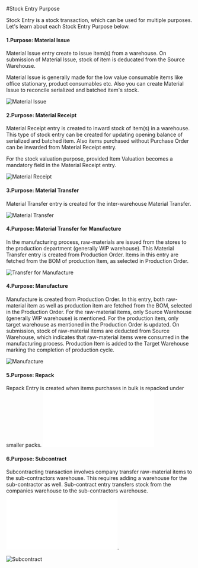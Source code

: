#Stock Entry Purpose

Stock Entry is a stock transaction, which can be used for multiple purposes. Let's learn about each Stock Entry Purpose below.

#### 1.Purpose: Material Issue

Material Issue entry create to issue item(s) from a warehouse. On submission of Material Issue, stock of item is deducated from the Source Warehouse. 

Material Issue is generally made for the low value consumable items like office stationary, product consumables etc. Also you can create Material Issue to reconcile serialized and batched item's stock.

<img alt="Material Issue" class="screenshot" src="{{docs_base_url}}/assets/img/articles/stock-entry-issue.png">

#### 2.Purpose: Material Receipt

Material Receipt entry is created to inward stock of item(s) in a warehouse. This type of stock entry can be created for updating opening balance of serialized and batched item. Also items purchased without Purchase Order can be inwarded from Material Receipt entry.

For the stock valuation purpose, provided Item Valuation becomes a mandatory field in the Material Receipt entry.

<img alt="Material Receipt" class="screenshot" src="{{docs_base_url}}/assets/img/articles/stock-entry-receipt.png">

#### 3.Purpose: Material Transfer

Material Transfer entry is created for the inter-warehouse Material Transfer.

<img alt="Material Transfer" class="screenshot" src="{{docs_base_url}}/assets/img/articles/stock-entry-transfer.png">
 
#### 4.Purpose: Material Transfer for Manufacture 

In the manufacturing process, raw-materials are issued from the stores to the production department (generally WIP warehouse). This Material Transfer entry is created from Production Order. Items in this entry are fetched from the BOM of production Item, as selected in Production Order.

<img alt="Transfer for Manufacture" class="screenshot" src="{{docs_base_url}}/assets/img/articles/stock-entry-manufacture-transfer.gif">

#### 4.Purpose: Manufacture

Manufacture is created from Production Order. In this entry, both raw-material item as well as production item are fetched from the BOM, selected in the Production Order. For the raw-material items, only Source Warehouse (generally WIP warehouse) is mentioned. For the production item, only target warehouse as mentioned in the Production Order is updated. On submission, stock of raw-material items are deducted from Source Warehouse, which indicates that raw-material items were consumed in the manufacturing process. Production Item is added to the Target Warehouse marking the completion of production cycle.

<img alt="Manufacture" class="screenshot" src="{{docs_base_url}}/assets/img/articles/stock-entry-manufacture.gif">

#### 5.Purpose: Repack

Repack Entry is created when items purchases in bulk is repacked under smaller packs. ![Check this page to know more about Repack entry.](/docs/user/manual/en/stock/articles/repack-entry.html)

#### 6.Purpose: Subcontract

Subcontracting transaction involves company transfer raw-material items to the sub-contractors warehouse. This requires adding a warehouse for the sub-contractor as well. Sub-contract entry transfers stock from the companies warehouse to the sub-contractors warehouse.![Check this page to know more about Subcontracting](/docs/user/manual/en/manufacturing/subcontracting.html).

<img alt="Subcontract" class="screenshot" src="{{docs_base_url}}/assets/img/articles/stock-entry-subcontract.gif">

<!-- markdown -->